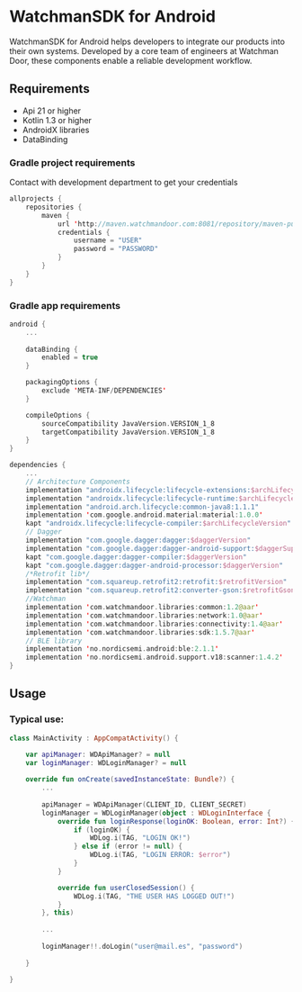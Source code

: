 # WatchmanSDK for Android
WatchmanSDK for Android helps developers to integrate our products into their own systems. Developed by a core team of engineers at Watchman Door, these components enable a reliable development workflow.

## Requirements
* Api 21 or higher
* Kotlin 1.3 or higher
* AndroidX libraries
* DataBinding

### Gradle project requirements
Contact with development department to get your credentials

```kotlin
allprojects {
    repositories {
        maven {
            url 'http://maven.watchmandoor.com:8081/repository/maven-public/'
            credentials {
                username = "USER"
                password = "PASSWORD"
            }
        }
    }
}
```
### Gradle app requirements

```kotlin
android {
    ...
    
    dataBinding {
        enabled = true
    }

    packagingOptions {
        exclude 'META-INF/DEPENDENCIES'
    }

    compileOptions {
        sourceCompatibility JavaVersion.VERSION_1_8
        targetCompatibility JavaVersion.VERSION_1_8
    }
}

dependencies {
    ...
    // Architecture Components
    implementation "androidx.lifecycle:lifecycle-extensions:$archLifecycleVersion"
    implementation "androidx.lifecycle:lifecycle-runtime:$archLifecycleVersion"
    implementation "android.arch.lifecycle:common-java8:1.1.1"
    implementation 'com.google.android.material:material:1.0.0'
    kapt "androidx.lifecycle:lifecycle-compiler:$archLifecycleVersion"
    // Dagger
    implementation "com.google.dagger:dagger:$daggerVersion"
    implementation "com.google.dagger:dagger-android-support:$daggerSupportVersion"
    kapt "com.google.dagger:dagger-compiler:$daggerVersion"
    kapt "com.google.dagger:dagger-android-processor:$daggerVersion"
    /*Retrofit lib*/
    implementation "com.squareup.retrofit2:retrofit:$retrofitVersion"
    implementation "com.squareup.retrofit2:converter-gson:$retrofitGsonVersion"
    //Watchman
    implementation 'com.watchmandoor.libraries:common:1.2@aar'
    implementation 'com.watchmandoor.libraries:network:1.0@aar'
    implementation 'com.watchmandoor.libraries:connectivity:1.4@aar'
    implementation 'com.watchmandoor.libraries:sdk:1.5.7@aar'
    // BLE library
    implementation 'no.nordicsemi.android:ble:2.1.1'
    implementation 'no.nordicsemi.android.support.v18:scanner:1.4.2'
}
```

## Usage
### Typical use: 

```kotlin
class MainActivity : AppCompatActivity() {

    var apiManager: WDApiManager? = null
    var loginManager: WDLoginManager? = null
    
    override fun onCreate(savedInstanceState: Bundle?) {
        ...
        
        apiManager = WDApiManager(CLIENT_ID, CLIENT_SECRET)
        loginManager = WDLoginManager(object : WDLoginInterface {
            override fun loginResponse(loginOK: Boolean, error: Int?) {
                if (loginOK) {
                    WDLog.i(TAG, "LOGIN OK!")
                } else if (error != null) {
                    WDLog.i(TAG, "LOGIN ERROR: $error")
                }
            }

            override fun userClosedSession() {
                WDLog.i(TAG, "THE USER HAS LOGGED OUT!")
            }
        }, this)
        
        ...
        
        loginManager!!.doLogin("user@mail.es", "password")
        
    }
    
}
```
